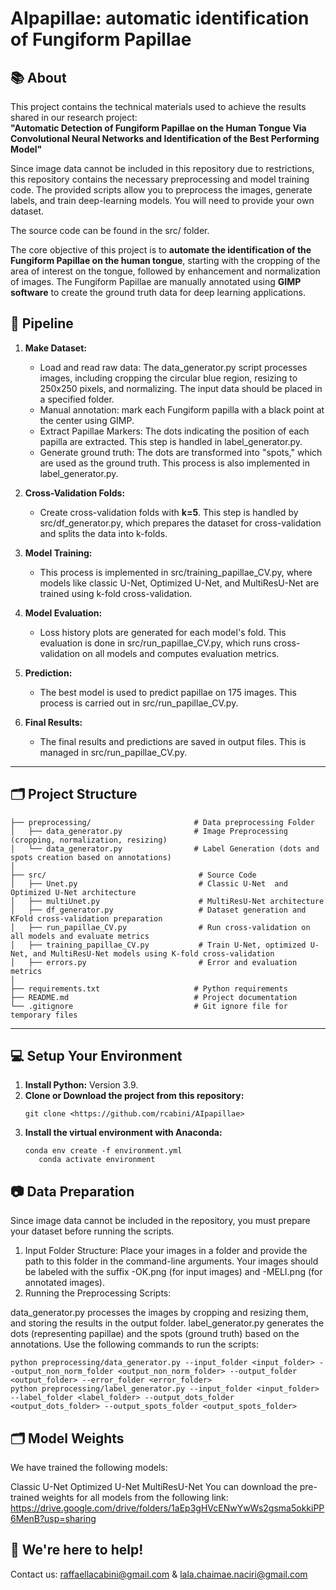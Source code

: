 # AIpapillae: automatic identification of Fungiform Papillae

## 📚 About
This project contains the technical materials used to achieve the results shared in our research project:  
**"Automatic Detection of Fungiform Papillae on the Human Tongue Via Convolutional Neural Networks and Identification of the Best Performing Model"**

Since image data cannot be included in this repository due to restrictions, this repository contains the necessary preprocessing and model training code. The provided scripts allow you to preprocess the images, generate labels, and train deep-learning models. You will need to provide your own dataset.

The source code can be found in the src/ folder.

The core objective of this project is to **automate the identification of the Fungiform Papillae on the human tongue**, starting with the cropping of the area of interest on the tongue, followed by enhancement and normalization of images. The Fungiform Papillae are manually annotated using **GIMP software**  to create the ground truth data for deep learning applications.


## 📝 Pipeline

1. **Make Dataset:**
   - Load and read raw data: The data_generator.py script processes images, including cropping the circular blue region, resizing to 250x250 pixels, and normalizing. The input data should be placed in a specified folder.
   - Manual annotation: mark each Fungiform papilla with a black point at the center using GIMP.
   - Extract Papillae Markers: The dots indicating the position of each papilla are extracted. This step is handled in label_generator.py.
   - Generate ground truth: The dots are transformed into "spots," which are used as the ground truth. This process is also implemented in label_generator.py.

3. **Cross-Validation Folds:**
   - Create cross-validation folds with **k=5**. This step is handled by src/df_generator.py, which prepares the dataset for cross-validation and splits the data into k-folds.

4. **Model Training:**
   - This process is implemented in src/training_papillae_CV.py, where models like classic U-Net, Optimized U-Net, and MultiResU-Net are trained using k-fold cross-validation.

5. **Model Evaluation:**
   - Loss history plots are generated for each model's fold. This evaluation is done in src/run_papillae_CV.py, which runs cross-validation on all models and computes evaluation metrics.

6. **Prediction:**
   - The best model is used to predict papillae on 175 images. This process is carried out in src/run_papillae_CV.py.

7. **Final Results:**
   - The final results and predictions are saved in output files. This is managed in src/run_papillae_CV.py.

---

## 🗂️ Project Structure
```
├── preprocessing/                       # Data preprocessing Folder
│   ├── data_generator.py                # Image Preprocessing (cropping, normalization, resizing)
│   └── data_generator.py                # Label Generation (dots and spots creation based on annotations)
│
├── src/                                  # Source Code
│   ├── Unet.py                           # Classic U-Net  and Optimized U-Net architecture
│   ├── multiUnet.py                      # MultiResU-Net architecture
│   ├── df_generator.py                   # Dataset generation and KFold cross-validation preparation
│   ├── run_papillae_CV.py                # Run cross-validation on all models and evaluate metrics
│   ├── training_papillae_CV.py           # Train U-Net, optimized U-Net, and MultiResU-Net models using K-fold cross-validation
│   ├── errors.py                         # Error and evaluation metrics 
│
├── requirements.txt                     # Python requirements  
├── README.md                            # Project documentation 
└── .gitignore                           # Git ignore file for temporary files
```

---

## 💻 Setup Your Environment

1. **Install Python:** Version 3.9.
2. **Clone or Download the project from this repository:**  
   ```
   git clone <https://github.com/rcabini/AIpapillae>
   ```
3. **Install the virtual environment with Anaconda:**
   ```
   conda env create -f environment.yml
      conda activate environment
   ```

## 📷 Data Preparation
Since image data cannot be included in the repository, you must prepare your dataset before running the scripts.
1. Input Folder Structure:
Place your images in a folder and provide the path to this folder in the command-line arguments. 
Your images should be labeled with the suffix -OK.png (for input images) and -MELI.png (for annotated images).
2. Running the Preprocessing Scripts:

data_generator.py processes the images by cropping and resizing them, and storing the results in the output folder.
label_generator.py generates the dots (representing papillae) and the spots (ground truth) based on the annotations.
Use the following commands to run the scripts:
```
python preprocessing/data_generator.py --input_folder <input_folder> --output_non_norm_folder <output_non_norm_folder> --output_folder <output_folder> --error_folder <error_folder>
python preprocessing/label_generator.py --input_folder <input_folder> --label_folder <label_folder> --output_dots_folder <output_dots_folder> --output_spots_folder <output_spots_folder>
```

## 🗂️ Model Weights
We have trained the following models:

Classic U-Net
Optimized U-Net
MultiResU-Net
You can download the pre-trained weights for all models from the following link:
https://drive.google.com/drive/folders/1aEp3gHVcENwYwWs2gsma5okkiPP6MenB?usp=sharing

## 💬 We're here to help!
Contact us: raffaellacabini@gmail.com & lala.chaimae.naciri@gmail.com





